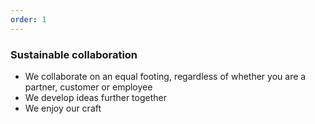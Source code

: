 ```yaml
---
order: 1
---
```


### Sustainable <strong>collaboration</strong>

- We collaborate on an equal footing, regardless of whether you are a partner, customer or employee
- We develop ideas further together
- We enjoy our craft
